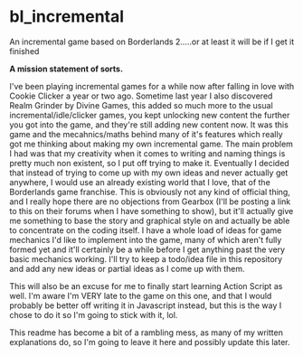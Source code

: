 # bl_incremental
An incremental game based on Borderlands 2.....or at least it will be if I get it finished

<b>A mission statement of sorts.</b>

I've been playing incremental games for a while now after falling in love with Cookie Clicker a year or two ago. Sometime last year I also discovered Realm Grinder by Divine Games, this added so much more to the usual incremental/idle/clicker games, you kept unlocking new content the further you got into the game, and they're still adding new content now. It was this game and the mecahnics/maths behind many of it's features which really got me thinking about making my own incremental game. The main problem I had was that my creativity when it comes to writing and naming things is pretty much non existent, so I put off trying to make it. Eventually I decided that instead of trying to come up with my own ideas and never actually get anywhere, I would use an already existing world that I love, that of the Borderlands game franchise. This is obviously not any kind of official thing, and I really hope there are no objections from Gearbox (I'll be posting a link to this on their forums when I have something to show), but it'll actually give me something to base the story and graphical style on and actually be able to concentrate on the coding itself. I have a whole load of ideas for game mechanics I'd like to implement into the game, many of which aren't fully formed yet and it'll certainly be a while before I get anything past the very basic mechanics working. I'll try to keep a todo/idea file in this repository and add any new ideas or partial ideas as I come up with them. 

This will also be an excuse for me to finally start learning Action Script as well. I'm aware I'm VERY late to the game on this one, and that I would probably be better off writing it in Javascript instead, but this is the way I chose to do it so I'm going to stick with it, lol. 

This readme has become a bit of a rambling mess, as many of my written explanations do, so I'm going to leave it here and possibly update this later. 
